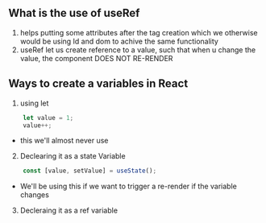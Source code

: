 ## What is the use of useRef
1. helps putting some attributes after the tag creation which we otherwise
would be using Id and dom to achive the same functionality
2. useRef let us create reference to a value, such that when u change 
the value, the component DOES NOT RE-RENDER

## Ways to create a variables in React
1. using let
```javaScript
	let value = 1;
	value++;
```
- this we'll almost never use

2. Declearing it as a state Variable
```javaScript
	const [value, setValue] = useState();
```
- We'll be using this if we want to trigger a re-render if the variable
changes

3. Decleraing it as a ref variable
```javaScript
	
```